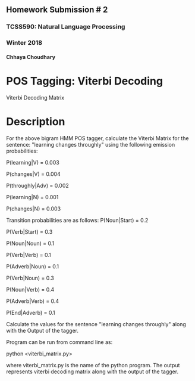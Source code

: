 ## Homework Submission # 2 
### TCSS590: Natural Language Processing 
### Winter 2018 
#### Chhaya Choudhary

# POS Tagging: Viterbi Decoding
Viterbi Decoding Matrix

# Description
For the above bigram HMM POS tagger, calculate the Viterbi Matrix for the sentence: "learning changes throughly" using the following emission probabilities:

P(learning|V) = 0.003

P(changes|V) = 0.004

P(throughly|Adv) = 0.002

P(learning|N) = 0.001

P(changes|N) = 0.003

Transition probabilities are as follows:
P(Noun|Start) = 0.2

P(Verb|Start) = 0.3

P(Noun|Noun) = 0.1

P(Verb|Verb) = 0.1

P(Adverb|Noun) = 0.1

P(Verb|Noun) = 0.3

P(Noun|Verb) = 0.4

P(Adverb|Verb) = 0.4

P(End|Adverb) = 0.1

Calculate the values for the sentence "learning changes throughly" along with the Output of the tagger.

Program can be run from command line as: 

python <viterbi_matrix.py> 
  
where viterbi_matrix.py is the name of the python program. The output represents viterbi decoding matrix along with the output of the tagger.
